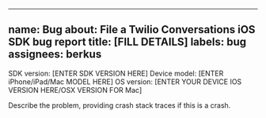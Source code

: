 ----
name: Bug
about: File a Twilio Conversations iOS SDK bug report
title: [FILL DETAILS]
labels: bug
assignees: berkus
----
SDK version: [ENTER SDK VERSION HERE]
Device model: [ENTER iPhone/iPad/Mac MODEL HERE]
OS version: [ENTER YOUR DEVICE IOS VERSION HERE/OSX VERSION FOR Mac]

Describe the problem, providing crash stack traces if this is a crash.
